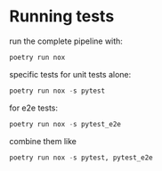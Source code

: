 # Running tests

run the complete pipeline with:
```python
poetry run nox
```

specific tests for unit tests alone:
```python
poetry run nox -s pytest
```

for e2e tests:
```python
poetry run nox -s pytest_e2e
```

combine them like
```python
poetry run nox -s pytest, pytest_e2e
```